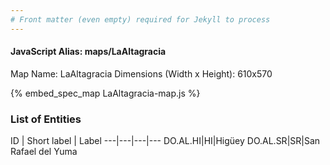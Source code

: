 ```yaml
---
# Front matter (even empty) required for Jekyll to process
---
```


#### JavaScript Alias: maps/LaAltagracia

Map Name: LaAltagracia
Dimensions (Width x Height): 610x570



{% embed_spec_map LaAltagracia-map.js %}

### List of Entities

ID | Short label | Label
---|---|---|---
DO.AL.HI|HI|Higüey
DO.AL.SR|SR|San Rafael del Yuma